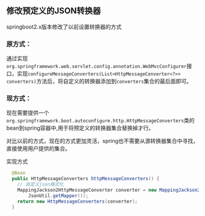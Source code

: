 ## 修改预定义的JSON转换器

 springboot2.x版本修改了以前设置转换器的方式

### 原方式：

通过实现`org.springframework.web.servlet.config.annotation.WebMvcConfigurer`接口，实现`configureMessageConverters(List<HttpMessageConverter<?>> converters)`方法后，将自定义的转换器添加到`converters`集合的最后面即可。

### 现方式：

现在需要提供一个`org.springframework.boot.autoconfigure.http.HttpMessageConverters`类的bean到spring容器中,用于将预定义的转换器集合替换掉才行。

对比以前的方式，现在的方式更加灵活，spring也不需要从源转换器集合中寻找，直接使用用户提供的集合。

实现方式

```java
  @Bean
  public HttpMessageConverters httpMessageConverters() {
    // 自定义json格式化
    MappingJackson2HttpMessageConverter converter = new MappingJackson2HttpMessageConverter(
        JsonUtil.getMapper());
    return new HttpMessageConverters(converter);
  }
```

